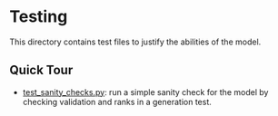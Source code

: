 # Testing

This directory contains test files to justify the abilities of the model.

## Quick Tour

* [test_sanity_checks.py](test_sanity_checks.py): run a simple sanity check for the model by checking validation and ranks in a generation test.